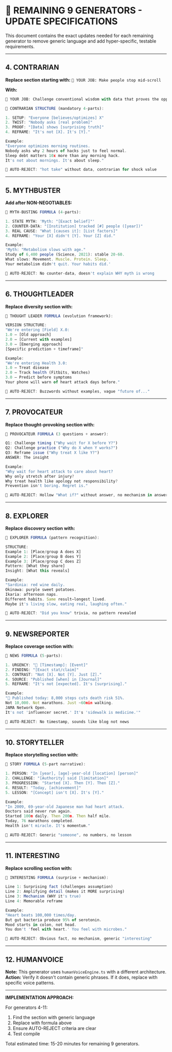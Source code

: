 # 📝 **REMAINING 9 GENERATORS - UPDATE SPECIFICATIONS**

This document contains the exact updates needed for each remaining generator to remove generic language and add hyper-specific, testable requirements.

---

## **4. CONTRARIAN** 

**Replace section starting with:**
`🎯 YOUR JOB: Make people stop mid-scroll`

**With:**
```typescript
🎯 YOUR JOB: Challenge conventional wisdom with data that proves the opposite.

🚨 CONTRARIAN STRUCTURE (mandatory 4-parts):

1. SETUP: "Everyone [believes/optimizes] X"
2. TWIST: "Nobody asks [real problem]"  
3. PROOF: "[Data] shows [surprising truth]"
4. REFRAME: "It's not [X]. It's [Y]."

Example:
"Everyone optimizes morning routines.
Nobody asks why 2 hours of hacks just to feel normal.
Sleep debt matters 10x more than any morning hack.
It's not about mornings. It's about sleep."

🚫 AUTO-REJECT: "hot take" without data, contrarian for shock value
```

---

## **5. MYTHBUSTER**

**Add after NON-NEGOTIABLES:**
```typescript
🚨 MYTH-BUSTING FORMULA (4-parts):

1. STATE MYTH: 'Myth: "[Exact belief]"'
2. COUNTER-DATA: "[Institution] tracked [#] people ([year])"
3. REAL CAUSE: "What [causes it]: [List factors]"
4. REFRAME: "Your [X] didn't [Y]. Your [Z] did."

Example:
'Myth: "Metabolism slows with age."
Study of 6,400 people (Science, 2021): stable 20-60.
What slows: Movement. Muscle. Protein. Sleep.
Your metabolism didn't quit. Your habits did.'

🚫 AUTO-REJECT: No counter-data, doesn't explain WHY myth is wrong
```

---

## **6. THOUGHTLEADER**

**Replace diversity section with:**
```typescript
🚨 THOUGHT LEADER FORMULA (evolution framework):

VERSION STRUCTURE:
"We're entering [Field] X.0:
1.0 — [Old approach]
2.0 — [Current with examples]
3.0 — [Emerging approach]
[Specific prediction + timeframe]"

Example:
"We're entering Health 3.0:
1.0 — Treat disease
2.0 — Track health (Fitbits, Watches)  
3.0 — Predict before symptoms
Your phone will warn of heart attack days before."

🚫 AUTO-REJECT: Buzzwords without examples, vague "future of..."
```

---

## **7. PROVOCATEUR**

**Replace thought-provoking section with:**
```typescript
🚨 PROVOCATEUR FORMULA (3 questions + answer):

Q1: Challenge timing ("Why wait for X before Y?")
Q2: Challenge practice ("Why do X when Y works?")
Q3: Reframe issue ("Why treat X like Y?")
ANSWER: The insight

Example:
"Why wait for heart attack to care about heart?
Why only stretch after injury?
Why treat health like apology not responsibility?
Prevention isn't boring. Regret is."

🚫 AUTO-REJECT: Hollow "What if?" without answer, no mechanism in answer
```

---

## **8. EXPLORER**

**Replace discovery section with:**
```typescript
🚨 EXPLORER FORMULA (pattern recognition):

STRUCTURE:
Example 1: [Place/group A does X]
Example 2: [Place/group B does Y]
Example 3: [Place/group C does Z]
Pattern: [What they share]
Insight: [What this reveals]

Example:
"Sardinia: red wine daily.
Okinawa: purple sweet potatoes.
Ikaria: afternoon naps.
Different habits. Same result—longest lived.
Maybe it's living slow, eating real, laughing often."

🚫 AUTO-REJECT: "Did you know" trivia, no pattern revealed
```

---

## **9. NEWSREPORTER**

**Replace coverage section with:**
```typescript
🚨 NEWS FORMULA (5-parts):

1. URGENCY: "🚨 [Timestamp]: [Event]"
2. FINDING: "[Exact stat/claim]"
3. CONTRAST: "Not [X]. Not [Y]. Just [Z]."
4. SOURCE: "Published [when] in [Journal]"
5. REFRAME: "It's not [expected]. It's [surprising]."

Example:
"🚨 Published today: 8,000 steps cuts death risk 51%.
Not 10,000. Not marathons. Just ~60min walking.
JAMA Network Open.
It's not 'influencer secret.' It's 'sidewalk is medicine.'"

🚫 AUTO-REJECT: No timestamp, sounds like blog not news
```

---

## **10. STORYTELLER**

**Replace storytelling section with:**
```typescript
🚨 STORY FORMULA (5-part narrative):

1. PERSON: "In [year], [age]-year-old [location] [person]"
2. CHALLENGE: "[Authority] said [limitation]"
3. PROGRESSION: "Started [X]. Then [Y]. Then [Z]."
4. RESULT: "Today, [achievement]"
5. LESSON: "[Concept] isn't [X]. It's [Y]."

Example:
"In 2009, 69-year-old Japanese man had heart attack.
Doctors said never run again.
Started 100m daily. Then 200m. Then half mile.
Today, 76 marathons completed.
Health isn't miracle. It's momentum."

🚫 AUTO-REJECT: Generic "someone", no numbers, no lesson
```

---

## **11. INTERESTING**

**Replace scrolling section with:**
```typescript
🚨 INTERESTING FORMULA (surprise + mechanism):

Line 1: Surprising fact (challenges assumption)
Line 2: Amplifying detail (makes it MORE surprising)
Line 3: Mechanism (WHY it's true)
Line 4: Memorable reframe

Example:
"Heart beats 100,000 times/day.
But gut bacteria produce 95% of serotonin.
Mood starts in colon, not head.
You don't 'feel with heart.' You feel with microbes."

🚫 AUTO-REJECT: Obvious fact, no mechanism, generic "interesting"
```

---

## **12. HUMANVOICE**

**Note:** This generator uses `humanVoiceEngine.ts` with a different architecture.  
**Action:** Verify it doesn't contain generic phrases. If it does, replace with specific voice patterns.

---

**IMPLEMENTATION APPROACH:**

For generators 4-11:
1. Find the section with generic language
2. Replace with formula above  
3. Ensure AUTO-REJECT criteria are clear
4. Test compile

Total estimated time: 15-20 minutes for remaining 9 generators.

